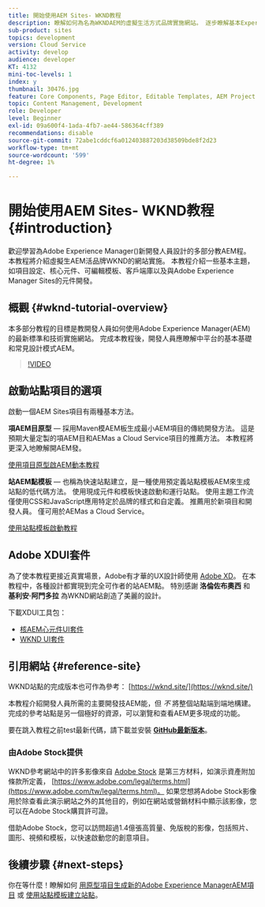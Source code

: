```yaml
---
title: 開始使用AEM Sites- WKND教程
description: 瞭解如何為名為WKNDAEM的虛擬生活方式品牌實施網站。 逐步瞭解基本Experience Manager主題，如項目設定、主要原型、核心元件、可編輯模板、客戶端庫和元件開發。
sub-product: sites
topics: development
version: Cloud Service
activity: develop
audience: developer
KT: 4132
mini-toc-levels: 1
index: y
thumbnail: 30476.jpg
feature: Core Components, Page Editor, Editable Templates, AEM Project Archetype
topic: Content Management, Development
role: Developer
level: Beginner
exl-id: 09a600f4-1ada-4fb7-ae44-586364cff389
recommendations: disable
source-git-commit: 72abe1cddcf6a012403887203d38509bde8f2d23
workflow-type: tm+mt
source-wordcount: '599'
ht-degree: 1%

---
```


# 開始使用AEM Sites- WKND教程 {#introduction}

歡迎學習為Adobe Experience Manager()新開發人員設計的多部分教AEM程。 本教程將介紹虛擬生AEM活品牌WKND的網站實施。 本教程介紹一些基本主題，如項目設定、核心元件、可編輯模板、客戶端庫以及與Adobe Experience Manager Sites的元件開發。

## 概觀 {#wknd-tutorial-overview}

本多部分教程的目標是教開發人員如何使用Adobe Experience Manager(AEM)的最新標準和技術實施網站。 完成本教程後，開發人員應瞭解中平台的基本基礎和常見設計模式AEM。

>[!VIDEO](https://video.tv.adobe.com/v/30476?quality=12&learn=on)

## 啟動站點項目的選項

啟動一個AEM Sites項目有兩種基本方法。

**項AEM目原型**  — 採用Maven模AEM板生成最小AEM項目的傳統開發方法。 這是預期大量定製的項AEM目和AEMas a Cloud Service項目的推薦方法。 本教程將更深入地瞭解開AEM發。

[使用項目原型啟AEM動本教程](./project-archetype/overview.md)

**站AEM點模板**  — 也稱為快速站點建立，是一種使用預定義站點模板AEM來生成站點的低代碼方法。 使用現成元件和模板快速啟動和運行站點。 使用主題工作流僅使用CSS和JavaScript應用特定於品牌的樣式和自定義。 推薦用於新項目和開發人員。 僅可用於AEMas a Cloud Service。

[使用站點模板啟動教程](./site-template/create-site.md)

## Adobe XDUI套件

為了使本教程更接近真實場景，Adobe有才華的UX設計師使用 [Adobe XD](https://www.adobe.com/products/xd.html)。 在本教程中，各種設計都實現到完全可作者的站AEM點。 特別感謝 **洛倫佐布奧西** 和 **基利安·阿門多拉** 為WKND網站創造了美麗的設計。

下載XDUI工具包：

* [核AEM心元件UI套件](assets/overview/AEM-CoreComponents-UI-Kit.xd)
* [WKND UI套件](https://github.com/adobe/aem-guides-wknd/releases/download/aem-guides-wknd-0.0.2/AEM_UI-kit-WKND.xd)

## 引用網站 {#reference-site}

WKND站點的完成版本也可作為參考： [https://wknd.site/](https://wknd.site/)

本教程介紹開發人員所需的主要開發技AEM能，但 *不* 將整個站點端到端地構建。 完成的參考站點是另一個極好的資源，可以瀏覽和查看AEM更多現成的功能。

要在跳入教程之前test最新代碼，請下載並安裝 **[GitHub最新版本](https://github.com/adobe/aem-guides-wknd/releases/latest)**。

### 由Adobe Stock提供

WKND參考網站中的許多影像來自 [Adobe Stock](https://stock.adobe.com/) 是第三方材料，如演示資產附加條款所定義， [https://www.adobe.com/legal/terms.html](https://www.adobe.com/tw/legal/terms.html)。 如果您想將Adobe Stock影像用於除查看此演示網站之外的其他目的，例如在網站或營銷材料中顯示該影像，您可以在Adobe Stock購買許可證。

借助Adobe Stock，您可以訪問超過1.4億張高質量、免版稅的影像，包括照片、圖形、視頻和模板，以快速啟動您的創意項目。

## 後續步驟 {#next-steps}

你在等什麼！瞭解如何 [用原型項目生成新的Adobe Experience ManagerAEM項目](./project-archetype/overview.md) 或 [使用站點模板建立站點](./site-template/create-site.md)。
